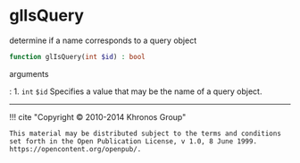 # glIsQuery
determine if a name corresponds to a query object

```php
function glIsQuery(int $id) : bool
```



arguments

:    1. `int` `$id` Specifies a value that may be the name of a query object.



---
     

!!! cite "Copyright © 2010-2014 Khronos Group"

    This material may be distributed subject to the terms and conditions set forth in the Open Publication License, v 1.0, 8 June 1999. https://opencontent.org/openpub/.